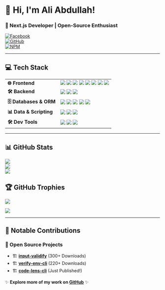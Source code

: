 # 👋 Hi, I'm Ali Abdullah!  
### 🚀 Next.js Developer | Open-Source Enthusiast  

[![Facebook](https://img.shields.io/badge/Facebook-%231877F2.svg?style=for-the-badge&logo=Facebook&logoColor=white)](https://facebook.com/A)  
[![GitHub](https://img.shields.io/badge/GitHub-%23181717.svg?style=for-the-badge&logo=github&logoColor=white)](https://github.com/AliAbdullah0)  
[![NPM](https://img.shields.io/badge/NPM-%23CB3837.svg?style=for-the-badge&logo=npm&logoColor=white)](https://www.npmjs.com/~zedento)  

---

## 💻 Tech Stack  

<table>
  <tr>
    <td><b>🌐 Frontend</b></td>
    <td>
      <img src="https://img.shields.io/badge/react-%2320232a.svg?style=for-the-badge&logo=react&logoColor=%2361DAFB">
      <img src="https://img.shields.io/badge/Next.js-black?style=for-the-badge&logo=next.js&logoColor=white">
      <img src="https://img.shields.io/badge/redux-%23593d88.svg?style=for-the-badge&logo=redux&logoColor=white">
      <img src="https://img.shields.io/badge/tailwindcss-%2338B2AC.svg?style=for-the-badge&logo=tailwind-css&logoColor=white">
      <img src="https://img.shields.io/badge/typescript-%23007ACC.svg?style=for-the-badge&logo=typescript&logoColor=white">
      <img src="https://img.shields.io/badge/javascript-%23F7DF1E.svg?style=for-the-badge&logo=javascript&logoColor=black">
      <img src="https://img.shields.io/badge/html5-%23E34F26.svg?style=for-the-badge&logo=html5&logoColor=white">
      <img src="https://img.shields.io/badge/css3-%231572B6.svg?style=for-the-badge&logo=css3&logoColor=white">
    </td>
  </tr>
  <tr>
    <td><b>🛠 Backend</b></td>
    <td>
      <img src="https://img.shields.io/badge/node.js-6DA55F?style=for-the-badge&logo=node.js&logoColor=white">
      <img src="https://img.shields.io/badge/strapi-%232E7EEA.svg?style=for-the-badge&logo=strapi&logoColor=white">
      <img src="https://img.shields.io/badge/JWT-%23000000.svg?style=for-the-badge&logo=JSON%20web%20tokens&logoColor=white">
    </td>
  </tr>
  <tr>
    <td><b>🗄️ Databases & ORM</b></td>
    <td>
      <img src="https://img.shields.io/badge/postgres-%23316192.svg?style=for-the-badge&logo=postgresql&logoColor=white">
      <img src="https://img.shields.io/badge/MongoDB-%234ea94b.svg?style=for-the-badge&logo=mongodb&logoColor=white">
      <img src="https://img.shields.io/badge/Prisma-1B222D?style=for-the-badge&logo=prisma&logoColor=white">
      <img src="https://img.shields.io/badge/Supabase-3ECF8E?style=for-the-badge&logo=supabase&logoColor=white">
      <img src="https://img.shields.io/badge/Neon-00D8FF?style=for-the-badge&logo=neon&logoColor=black">
    </td>
  </tr>
  <tr>
    <td><b>📊 Data & Scripting</b></td>
    <td>
      <img src="https://img.shields.io/badge/python-3670A0?style=for-the-badge&logo=python&logoColor=ffdd54">
      <img src="https://img.shields.io/badge/pandas-%23150458.svg?style=for-the-badge&logo=pandas&logoColor=white">
      <img src="https://img.shields.io/badge/numpy-%23013243.svg?style=for-the-badge&logo=numpy&logoColor=white">
    </td>
  </tr>
  <tr>
    <td><b>🛠 Dev Tools</b></td>
    <td>
      <img src="https://img.shields.io/badge/vercel-%23000000.svg?style=for-the-badge&logo=vercel&logoColor=white">
      <img src="https://img.shields.io/badge/ESLint-4B3263?style=for-the-badge&logo=eslint&logoColor=white">
      <img src="https://img.shields.io/badge/Postman-FF6C37?style=for-the-badge&logo=postman&logoColor=white">
    </td>
  </tr>
</table>

---

## 📊 GitHub Stats  
![](https://github-readme-stats.vercel.app/api?username=AliAbdullah0&theme=blue-green&hide_border=false&include_all_commits=false&count_private=true)  
![](https://github-readme-streak-stats.herokuapp.com/?user=AliAbdullah0&theme=blue-green&hide_border=false)  
![](https://github-readme-stats.vercel.app/api/top-langs/?username=AliAbdullah0&theme=blue-green&hide_border=false&include_all_commits=false&count_private=true&layout=compact)  

## 🏆 GitHub Trophies  
![](https://github-trophies.vercel.app/?username=AliAbdullah0&theme=darkhub&no-frame=true&no-bg=true&margin-w=4)  

[![](https://visitcount.itsvg.in/api?id=AliAbdullah0&icon=0&color=0)](https://visitcount.itsvg.in)  

---

## 📌 Notable Contributions  

### 🚀 Open Source Projects  
- 🏗 **[input-validify](https://www.npmjs.com/package/input-validify)** (300+ Downloads)  
- 🏗 **[verify-env-cli](https://www.npmjs.com/package/verify-env-cli)** (220+ Downloads)  
- 🏗 **[code-lens-cli](https://www.npmjs.com/package/code-lens-cli)** (Just Published!)  

✨ **Explore more of my work on [GitHub](https://github.com/AliAbdullah0)** ✨